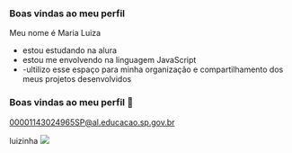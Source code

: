 ### Boas vindas ao meu perfil 

Meu nome é Maria Luiza

- estou estudando na alura
- estou me envolvendo na linguagem JavaScript
- -ultilizo esse espaço para minha organização e compartilhamento dos meus projetos desenvolvidos

 ### Boas vindas ao meu perfil 💋 

00001143024965SP@al.educacao.sp.gov.br

luizinha
![](https://media1.tenor.com/m/OZniHULlycoAAAAd/doggo-happy.gif)
